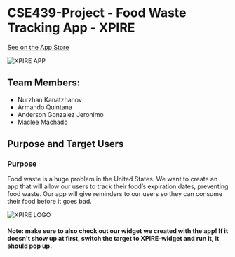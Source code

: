 # CSE439-Project - Food Waste Tracking App - XPIRE

[See on the App Store](https://apps.apple.com/us/app/xpire/id1554990479)

![XPIRE APP](https://nurzhankanatzhanov.github.io/portfolio/images/motto.png)

## Team Members:
 - Nurzhan Kanatzhanov
 - Armando Quintana
 - Anderson Gonzalez Jeronimo
 - Maclee Machado

## Purpose and Target Users
### Purpose
Food waste is a huge problem in the United States. We want to create an app that will allow our users to track their food’s expiration dates, preventing food waste. Our app will give reminders to our users so they can consume their food before it goes bad. 

![XPIRE LOGO](https://nurzhankanatzhanov.github.io/portfolio/images/vectorized.svg)

#### Note: make sure to also check out our widget we created with the app! If it doesn't show up at first, switch the target to XPIRE-widget and run it, it should pop up.
